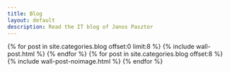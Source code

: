 ```yaml
---
title: Blog
layout: default
description: Read the IT blog of Janos Pasztor
---
```


<div class="wall">
<div class="wall__postlist">
{% for post in site.categories.blog offset:0 limit:8 %}
{% include wall-post.html %}
{% endfor %}
{% for post in site.categories.blog offset:8 %}
{% include wall-post-noimage.html %}
{% endfor %}
</div>
</div>
